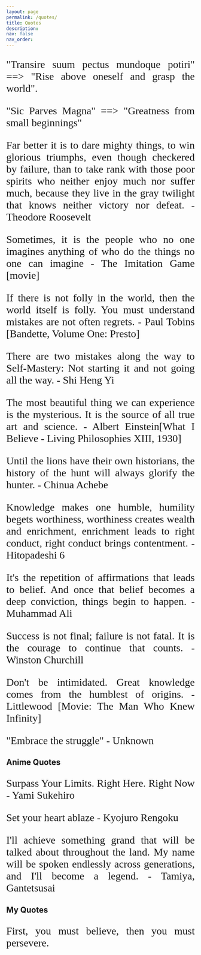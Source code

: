```yaml
---
layout: page
permalink: /quotes/
title: Quotes
description: 
nav: false
nav_order:
---
```


<link rel="preconnect" href="https://fonts.googleapis.com">
<link rel="preconnect" href="https://fonts.gstatic.com" crossorigin>
<link href="https://fonts.googleapis.com/css2?family=Great+Vibes&display=swap" rel="stylesheet">
<link href="https://fonts.googleapis.com/css2?family=Dancing+Script&display=swap" rel="stylesheet">

<style>
p {
font-family: 'Dancing Script', cursive;
font-size: 28px;
text-align: justify
}
</style>

"Transire suum pectus mundoque potiri" ==> "Rise above oneself and grasp the world".

"Sic Parves Magna" ==> "Greatness from small beginnings" 

Far better it is to dare mighty things, to win glorious triumphs, even though checkered by failure, than to take rank with those poor spirits who neither enjoy much nor suffer much, because they live in the gray twilight that knows neither victory nor defeat. -Theodore Roosevelt


Sometimes, it is the people who no one imagines anything of who do the things no one can imagine - The Imitation Game [movie]

If there is not folly in the world, then the world itself is folly. You must understand mistakes are not often regrets. - Paul Tobins [Bandette, Volume One: Presto]

There are two mistakes along the way to Self-Mastery: Not starting it and not going all the way.
                    - Shi Heng Yi

The most beautiful thing we can experience is the mysterious. It is the source of all true art and science. - Albert Einstein[What I Believe - Living Philosophies XIII, 1930]

Until the lions have their own historians, the history of the hunt will always glorify the hunter. - Chinua Achebe

Knowledge makes one humble, humility begets worthiness, worthiness creates wealth and enrichment, enrichment leads to right conduct, right conduct brings contentment. - Hitopadeshi 6

It's the repetition of affirmations that leads to belief. And once that belief becomes a deep conviction, things begin to happen. - Muhammad Ali

Success is not final; failure is not fatal. It is the courage to continue that counts. -Winston Churchill

Don't be intimidated. Great knowledge comes from the humblest of origins. - Littlewood [Movie: The Man Who Knew Infinity]

"Embrace the struggle" - Unknown


## **Anime Quotes**
Surpass Your Limits. Right Here. Right Now - Yami Sukehiro

Set your heart ablaze - Kyojuro Rengoku

I'll achieve something grand that will be talked about throughout the land. My name will be spoken endlessly across generations, and I'll become a legend. - Tamiya, Gantetsusai

## **My Quotes**
First, you must believe, then you must persevere.

